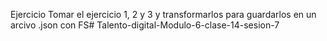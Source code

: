 Ejercicio Tomar el ejercicio 1, 2 y 3 y transformarlos para guardarlos en un arcivo .json con FS# Talento-digital-Modulo-6-clase-14-sesion-7
